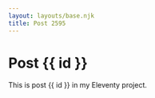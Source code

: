 ```yaml
---
layout: layouts/base.njk
title: Post 2595
---
```


# Post {{ id }}

This is post {{ id }} in my Eleventy project.
